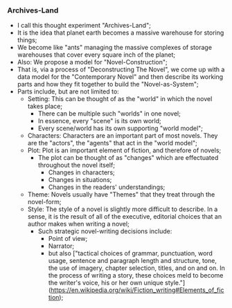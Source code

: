 ### Archives-Land
* I call this thought experiment "Archives-Land";
* It is the idea that planet earth becomes a massive warehouse for storing things;
* We become like "ants" managing the massive complexes of storage warehouses that cover every square inch of the planet;
* Also: We propose a model for "Novel-Construction";
* That is, via a process of "Deconstructing The Novel", we come up with a data model for the "Contemporary Novel" and then describe its working parts and how they fit together to build the "Novel-as-System";
* Parts include, but are not limited to:
    * Setting: This can be thought of as the "world" in which the novel takes place;
        * There can be multiple such "worlds" in one novel;
        * In essence, every "scene" is its own world;
        * Every scene/world has its own supporting "world model";
    * Characters: Characters are an important part of most novels. They are the "actors", the "agents" that act in the "world model";
    * Plot: Plot is an important element of fiction, and therefore of novels;
        * The plot can be thought of as "changes" which are effectuated throughout the novel itself;
            * Changes in characters;
            * Changes in situations;
            * Changes in the readers' understandings;
    * Theme: Novels usually have "Themes" that they treat through the novel-form;
    * Style: The style of a novel is slightly more difficult to describe. In a sense, it is the result of all of the executive, editorial choices that an author makes when writing a novel;
        * Such strategic novel-writing decisions include:
            * Point of view;
            * Narrator;
            * but also ["tactical choices of grammar, punctuation, word usage, sentence and paragraph length and structure, tone, the use of imagery, chapter selection, titles, and on and on. In the process of writing a story, these choices meld to become the writer's voice, his or her own unique style."] (https://en.wikipedia.org/wiki/Fiction_writing#Elements_of_fiction);
